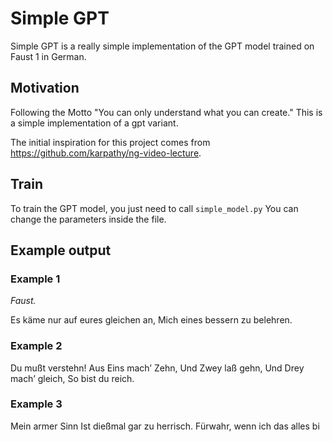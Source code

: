 # Simple GPT
Simple GPT is a really simple implementation of the GPT model trained on Faust 1 in German.
## Motivation
Following the Motto "You can only understand what you can create." This is a simple implementation of a gpt variant.

The initial inspiration for this project comes from https://github.com/karpathy/ng-video-lecture.
## Train
To train the GPT model, you just need to call `simple_model.py`
You can change the parameters inside the file.

## Example output
### Example 1
_Faust._

Es käme nur auf eures gleichen an,
Mich eines bessern zu belehren.

### Example 2
Du mußt verstehn!
Aus Eins mach’ Zehn,
Und Zwey laß gehn,
Und Drey mach’ gleich,
So bist du reich.

### Example 3
Mein armer Sinn
Ist dießmal gar zu herrisch.
Fürwahr, wenn ich das alles bi
